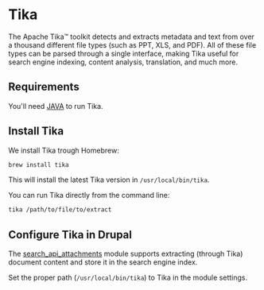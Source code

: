# Tika

The Apache Tika™ toolkit detects and extracts metadata and text from over a
thousand different file types (such as PPT, XLS, and PDF). All of these file
types can be parsed through a single interface, making Tika useful for search
engine indexing, content analysis, translation, and much more.

## Requirements

You'll need [JAVA](./Java.md) to run Tika.

## Install Tika

We install Tika trough Homebrew:

```bash
brew install tika
```

This will install the latest Tika version in `/usr/local/bin/tika`.

You can run Tika directly from the command line:

```bash
tika /path/to/file/to/extract
```

## Configure Tika in Drupal

The [search_api_attachments](https://www.drupal.org/project/search_api_attachments) 
module supports extracting (through Tika) document content and store it in the
search engine index.

Set the proper path (`/usr/local/bin/tika`) to Tika in the module settings.
